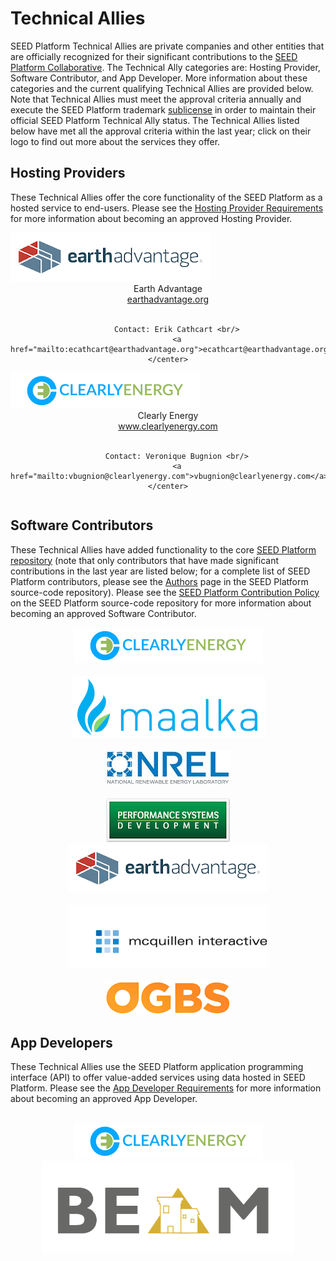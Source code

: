 # Technical Allies

SEED Platform Technical Allies are private companies and other entities that are officially recognized for their significant contributions to the [SEED Platform Collaborative](http://energy.gov/eere/buildings/seed-platform-collaborative). The Technical Ally categories are: Hosting Provider, Software Contributor, and App Developer. More information about these categories and the current qualifying Technical Allies are provided below. Note that Technical Allies must meet the approval criteria annually and execute the SEED Platform trademark [sublicense](resources/SEED_LBNL_sample_license.pdf) in order to maintain their official SEED Platform Technical Ally status. The Technical Allies listed below have met all the approval criteria within the last year; click on their logo to find out more about the services they offer.

## Hosting Providers

These Technical Allies offer the core functionality of the SEED Platform as a hosted service to end-users.
Please see the [Hosting Provider Requirements](hosting_requirements.md) for more information about becoming an approved Hosting Provider.

<div class="row">
  <div class="column">
  	<img src="../images/EA-Logo-Color-400x98.png" /><br/>
  	<center>
	  	Earth Advantage <br/>
		  <a href="https://www.earthadvantage.org/">earthadvantage.org</a><br/><br/>

		Contact: Erik Cathcart <br/>
		<a href="mailto:ecathcart@earthadvantage.org">ecathcart@earthadvantage.org</a>
	</center>
  </div>
  <div class="column">
  	<img src="../images/ClearlyEnergy.png" /><br/>
  	<center>
  		Clearly Energy <br/>
		<a href="https://www.clearlyenergy.com/">www.clearlyenergy.com</a><br/><br/>

		Contact: Veronique Bugnion <br/>
		<a href="mailto:vbugnion@clearlyenergy.com">vbugnion@clearlyenergy.com</a>
	</center>
  </div>
</div>

## Software Contributors

These Technical Allies have added functionality to the core [SEED Platform repository](https://github.com/SEED-platform/seed) (note that only contributors that have made significant contributions in the last year are listed below; for a complete list of SEED Platform contributors, please see the [Authors](https://github.com/SEED-platform/seed/blob/develop/AUTHORS.md) page in the SEED Platform source-code repository).
Please see the [SEED Platform Contribution Policy](https://github.com/SEED-platform/seed/blob/develop/.github/CONTRIBUTING.md) on the SEED Platform source-code repository for more information about becoming an approved Software Contributor.

<div class="row">
  <div class="column">
  	<center>
  	<img src="../images/ClearlyEnergy.png" /><br/><br/>
  	<img src="../images/maalka_logo.png" /><br/><br/>
  	<img src="../images/logo_nrel_c.jpg" /><br/><br/>
  	<img src="../images/psd-logo1.png" /><br/>
  	</center>
  </div>
  <div class="column">
  	<center>
  	<img src="../images/EA-Logo-Color-400x98.png" /><br/><br/>
  	<img src="../images/mi_logo.png" /><br/><br/>
  	<img src="../images/ogbs-logo-rough.png" /><br/>
  	</center>
  </div>
</div>

## App Developers

These Technical Allies use the SEED Platform application programming interface (API) to offer value-added services using data hosted in SEED Platform.
Please see the [App Developer Requirements](app_developer_requirements.md) for more information about becoming an approved App Developer.

<div class="row">
  <div class="column">
    <center>
    <br/><img src="../images/ClearlyEnergy.png" alt="clearly energy logo"/><br/>
    </center>
  </div>
  <div class="column">
    <center>
    <img src="../images/beam_logo.png" width="80%" alt="beam logo" /><br/>
  </div>
</div>


